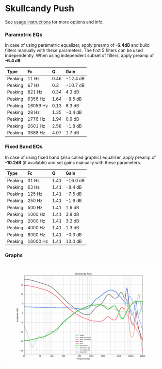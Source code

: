 # Skullcandy Push
See [usage instructions](https://github.com/jaakkopasanen/AutoEq#usage) for more options and info.

### Parametric EQs
In case of using parametric equalizer, apply preamp of **-6.4dB** and build filters manually
with these parameters. The first 5 filters can be used independently.
When using independent subset of filters, apply preamp of **-6.4 dB**.

| Type    | Fc       |    Q | Gain     |
|:--------|:---------|:-----|:---------|
| Peaking | 11 Hz    | 0.46 | -12.4 dB |
| Peaking | 67 Hz    | 0.3  | -10.7 dB |
| Peaking | 821 Hz   | 0.34 | 4.3 dB   |
| Peaking | 6356 Hz  | 1.64 | -8.5 dB  |
| Peaking | 16059 Hz | 0.13 | 6.3 dB   |
| Peaking | 28 Hz    | 1.35 | -0.4 dB  |
| Peaking | 1776 Hz  | 1.94 | 0.9 dB   |
| Peaking | 2601 Hz  | 2.58 | -1.8 dB  |
| Peaking | 3888 Hz  | 4.07 | 1.7 dB   |

### Fixed Band EQs
In case of using fixed band (also called graphic) equalizer, apply preamp of **-10.2dB**
(if available) and set gains manually with these parameters.

| Type    | Fc       |    Q | Gain     |
|:--------|:---------|:-----|:---------|
| Peaking | 31 Hz    | 1.41 | -16.0 dB |
| Peaking | 63 Hz    | 1.41 | -8.4 dB  |
| Peaking | 125 Hz   | 1.41 | -7.5 dB  |
| Peaking | 250 Hz   | 1.41 | -1.6 dB  |
| Peaking | 500 Hz   | 1.41 | 1.6 dB   |
| Peaking | 1000 Hz  | 1.41 | 3.8 dB   |
| Peaking | 2000 Hz  | 1.41 | 3.2 dB   |
| Peaking | 4000 Hz  | 1.41 | 1.3 dB   |
| Peaking | 8000 Hz  | 1.41 | -0.3 dB  |
| Peaking | 16000 Hz | 1.41 | 10.0 dB  |

### Graphs
![](./Skullcandy%20Push.png)